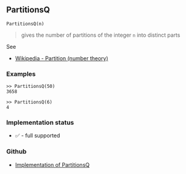 ## PartitionsQ

```
PartitionsQ(n)
```
> gives the number of partitions of the integer `n` into distinct parts

See
* [Wikipedia - Partition (number theory)](https://en.wikipedia.org/wiki/Partition_(number_theory))

### Examples

```
>> PartitionsQ(50)
3658

>> PartitionsQ(6)
4

```






### Implementation status

* &#x2705; - full supported

### Github

* [Implementation of PartitionsQ](https://github.com/axkr/symja_android_library/blob/master/symja_android_library/matheclipse-core/src/main/java/org/matheclipse/core/builtin/NumberTheory.java#L4323) 
